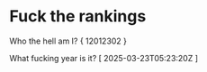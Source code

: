 # Fuck the rankings

Who the hell am I?
{ 12012302 }

What fucking year is it?
[ 2025-03-23T05:23:20Z ]
